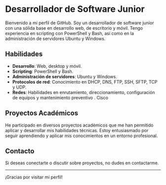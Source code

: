 # Desarrollador de Software Junior

Bienvenido a mi perfil de GitHub. Soy un desarrollador de software junior con una sólida base en desarrollo web, de escritorio y móvil. Tengo experiencia en scripting con PowerShell y Bash, así como en la administración de servidores Ubuntu y Windows.

## Habilidades

- **Desarrollo**: Web, desktop y móvil.
- **Scripting**: PowerShell y Bash.
- **Administración de servidores**: Ubuntu y Windows.
- **Protocolos de red**: Conocimiento en DHCP, DNS, FTP, SSH, SFTP, TCP y UDP.
- **Redes**: Habilidades en enrutamiento, direccionamiento, configuración de equipos y mantenimiento preventivo . Cisco

## Proyectos Académicos

He participado en diversos proyectos académicos que me han permitido aplicar y desarrollar mis habilidades técnicas. Estoy entusiasmado por seguir aprendiendo y aplicar mis conocimientos en un entorno profesional.

## Contacto

Si deseas conectarte o discutir sobre proyectos, no dudes en contactarme.

---

¡Gracias por visitar mi perfil!


<!---
NoisFloat/NoisFloat is a ✨ special ✨ repository because its `README.md` (this file) appears on your GitHub profile.
You can click the Preview link to take a look at your changes.
--->
